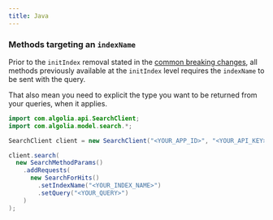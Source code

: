```yaml
---
title: Java
---
```


### Methods targeting an `indexName`

Prior to the `initIndex` removal stated in the [common breaking changes](/docs/clients/migration-guides/#common-breaking-changes), all methods previously available at the `initIndex` level requires the `indexName` to be sent with the query.

That also mean you need to explicit the type you want to be returned from your queries, when it applies.

```java
import com.algolia.api.SearchClient;
import com.algolia.model.search.*;

SearchClient client = new SearchClient("<YOUR_APP_ID>", "<YOUR_API_KEY>");

client.search(
  new SearchMethodParams()
    .addRequests(
      new SearchForHits()
        .setIndexName("<YOUR_INDEX_NAME>")
        .setQuery("<YOUR_QUERY>")
    )
);
```




